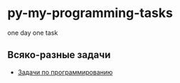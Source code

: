 # py-my-programming-tasks
one day one task


## Всяко-разные задачи
* [Задачи по программированию](http://www.itmathrepetitor.ru/zadachi-po-programmirovaniyu/)

